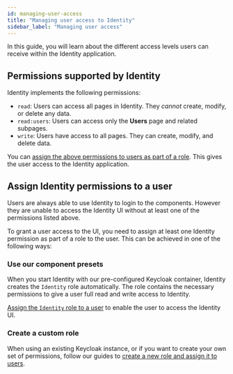```yaml
---
id: managing-user-access
title: "Managing user access to Identity"
sidebar_label: "Managing user access"
---
```


In this guide, you will learn about the different access levels users can receive within the Identity application.

## Permissions supported by Identity

Identity implements the following permissions:

- `read`: Users can access all pages in Identity. They _cannot_ create, modify, or delete any data.
- `read:users`: Users can access only the **Users** page and related subpages.
- `write`: Users have access to all pages. They can create, modify, and delete data.

You can [assign the above permissions to users as part of a role](/self-managed/identity/user-guide/roles/add-assign-permission.md).
This gives the user access to the Identity application.

## Assign Identity permissions to a user

Users are always able to use Identity to login to the components.
However they are unable to access the Identity UI without at least one of the permissions listed above.

To grant a user access to the UI, you need to assign at least one Identity permission as part of a role to the user. This can be achieved in one of the following ways:

### Use our component presets

When you start Identity with our pre-configured Keycloak container, Identity creates the `Identity` role automatically.
The role contains the necessary permissions to give a user full read and write access to Identity.

[Assign the `Identity` role to a user](/self-managed/identity/user-guide/roles/add-assign-role.md) to enable the user to access the Identity UI.

### Create a custom role

When using an existing Keycloak instance, or if you want to create your own set of permissions, follow our guides to
[create a new role and assign it to users](/self-managed/identity/user-guide/roles/add-assign-role.md).
